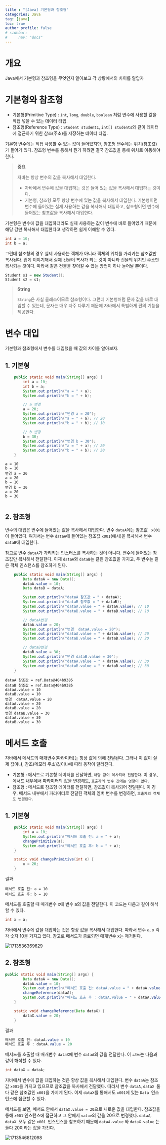 ```yaml
---
title : "[Java] 기본형과 참조형"
categories: Java
tag: [java]
toc: true
author_profile: false
# sidebar:
#     nav: "docs"
---
```

# 개요

Java에서 기본형과 참조형을 무엇인지 알아보고 각 상황에서의 차이를 알압자

# 기본형와 참조형

- 기본형(Primitive Type) : `int`, `long`, `double`, `boolean` 처럼 변수에 사용할 값을 직접 넣을 수 있는 데이터 타입.
- 참조형(Reference Type) : `Student student1`, `int[] students`와 같이 데이터에 접근하기 위한 참조(주소)를 저장하는 데이터 타입.

기본형 변수에는 직접 사용할 수 있는 값이 들어있지만, 참조형 변수에는 위치(참조값)가 들어가 있다. 참조형 변수를 통해서 뭔가 하려면 결국 참조값을 통해 위치로 이동해야한다.

> **중요**
>
> 자바는 항상 변수의 값을 복사해서 대입한다.
>
> - 자바에서 변수에 값을 대입하는 것은 들어 있는 값을 복사해서 대입하는 것이다.
> - 기본형, 참조형 모두 항상 변수에 있는 값을 복사해서 대입한다. 기본형이면 변수에 들어있는 실제 사용하는 값을 복사해서 대입하고, 참조형이면 변수에 들어있는 참조값을 복사해서 대입한다.

기본형은 변수에 값을 대입하더라도 실제 사용하는 값이 변수에 바로 들어있기 때문에 해당 값만 복사해서 대입한다고 생각하면 쉽게 이해할 수 있다.

```java
int a = 10;
int b = a;
```

그런데 참조형의 경우 실제 사용하는 객체가 아니라 객체의 위치를 가리키는 참조값만 복사된다. 쉽게 이야기해서 실제 건물이 복사가 되는 것이 아니라 건물의 위치인 주소만 복사되는 것이다. 따라서 같은 건물을 찾아갈 수 있는 방법이 하나 늘어날 뿐이다.

```java
Student s1 = new Student();
Student s2 = s1;
```

> **String**
>
> `String`은 사실 클래스이므로 참조형이다. 그런데 기본형처럼 문자 값을 바로 대입할 수 있는데, 문자는 매우 자주 다루기 때문에 자바에서 특별하게 편의 기능을 제공한다.

# 변수 대입

기본형과 참조형에서 변수를 대입했을 때 값의 차이를 알아보자.

## 1. 기본형

```java
    public static void main(String[] args) {
        int a = 10;
        int b = a;
        System.out.println("a = " + a);
        System.out.println("b = " + b);

        // a 변경
        a = 20;
        System.out.println("변경 a = 20");
        System.out.println("a = " + a); // 20
        System.out.println("b = " + b); // 10

        // b 변경
        b = 30;
        System.out.println("변경 b = 30");
        System.out.println("a = " + a); // 20
        System.out.println("b = " + b); // 30
    }
```

```
a = 10
b = 10
변경 a = 20
a = 20
b = 10
변경 b = 30
a = 20
b = 30


```

## 2. 참조형

변수의 대입은 변수에 들어있는 값을 복사해서 대입한다. 변수 `dataA`에는 참조값 ` x001`이 들어있다. 여기서는 변수 `dataA`에 들어있는 참조값 `x001`(예시)을 복사해서 변수 `dataB`에 대입한다.

참고로 변수 `dataA`가 가리키는 인스터스를 복사하는 것이 아니다. 변수에 들어있는 참조값만 복사해서 전달한다. 이제 `dataA`와 `dataB`는 같은 참조값을 가지고, 두 변수는 같은 객체 인스턴스를 참조하게 된다.

```java
    public static void main(String[] args) {
        Data dataA = new Data();
        dataA.value = 10;
        Data dataB = dataA;

        System.out.println("dataA 참조값 = " + dataA);
        System.out.println("dataB 참조값 = " + dataB);
        System.out.println("dataA.value = " + dataA.value); // 10
        System.out.println("dataB.value = " + dataB.value); // 10

        // dataA변경
        dataA.value = 20;
        System.out.println("변경  dataA.value = 20");
        System.out.println("dataA.value = " + dataA.value); // 20
        System.out.println("dataB.value = " + dataB.value); // 20

        // dataB변경
        dataB.value = 30;
        System.out.println("변경 dataB.value = 30");
        System.out.println("dataA.value = " + dataA.value); // 30
        System.out.println("dataB.value = " + dataB.value); // 30
    }
```

```
dataA 참조값 = ref.Data@404b9385
dataB 참조값 = ref.Data@404b9385
dataA.value = 10
dataB.value = 10
변경  dataA.value = 20
dataA.value = 20
dataB.value = 20
변경 dataB.value = 30
dataA.value = 30
dataB.value = 30

```

# 메서드 호출

자바에서 메서드의 매개변수(파라미터)는 항상 값에 의해 전달된다. 그러나 이 값이 실제 값이냐, 참조(메모리 주소)값이냐에 따라 동작이 달라진다.

- 기본형 : 메서드로 기본형 데이터를 전달하면, `해당 값이 복사되어 전달한다`*.* 이 경우, 메서드 내부에서 파라미터의 값을 변경해도, `호출자의 변수 값에는 영향이 없다.`
- 참조형 : 메서드로 참조형 데이터를 전달하면, 참조값이 복사되어 전달된다. 이 경우, 메서드 내부에서 파라미터로 전달된 객체의 멤버 변수를 변경하면, `호출자의 객체도 변경된다.`

## 1. 기본형

```java
    public static void main(String[] args) {
        int a = 10;
        System.out.println("메서드 호출 전: a = " + a);
        changePrimitive(a);
        System.out.println("메서드 호출 후: b = " + a);
    }

    static void changePrimitive(int x) {
        x = 20;
    }
```

결과

```
메서드 호출 전: a = 10
메서드 호출 후: b = 10
```

메서드를 호출할 때 매개변수 x에 변수 a의 값을 전달한다. 이 코드는 다음과 같이 해석 할 수 있다.

```java
int x = a;
```

자바에서 변수에 값을 대입하는 것은 항상 값을 복사해서 대입한다. 따라서 변수 a, x 각각 숫자 10을 가지고 있다. 참고로 메서드가 종료되면 매개변수 x는 제거된다.

![1713536369629](../../images/2024-04-19-java-primitive-reference/1713536369629.png)

## 2. 참조형

```java
public static void main(String[] args) {
        Data dataA = new Data();
        dataA.value = 10;
        System.out.println("메서드 호출 전: dataA.value = " + dataA.value);
        changeReference(dataA);
        System.out.println("메서드 호출 후 : dataA.value = " + dataA.value);
    }

    static void changeReference(Data dataX) {
        dataX.value = 20;
    }
```

결과

```java
메서드 호출 전: dataA.value = 10
메서드 호출 후 : dataA.value = 20
```

메서드를 호출할 때 매개변수 `dataX`에 변수 `dataA`의 값을 전달한다. 이 코드는 다음과 같이 해석할 수 있다.

```java
int dataX = dataA;
```

자바에서 변수에 값을 대입하는 것은 항상 값을 복사해서 대입한다. 변수 `dataA`는 참조값 `x001`을 가지고 있으므로 참조값을 복사해서 전달했다. 따라서 변수 `dataA`, `dataX `둘다 같은 참조값인 `x001`을 가지게 된다. 이제 `dataX`를 통해서도 `x001`에 있는 `Data `인스턴스에 접근할 수 있다.

메서드를 보면, 메서드 안에서 `dataX.value = 20`으로 새로운 값을 대입한다. 참조값을 통해 `x001` 인스턴스에 접근하고 그 안에서 `value`의 값을 20으로 변경했다. `dataA`, `dataX `모두 같은 `x001 `인스턴스를 참조하기 때문에 `dataA.value` 와 `dataX.value` 는 둘다 20이라는 값을 가진다.

![1713546812098](../../images/2024-04-19-java-primitive-reference/1713546812098.png)
